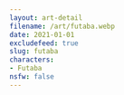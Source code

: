 ```yaml
---
layout: art-detail
filename: /art/futaba.webp
date: 2021-01-01
excludefeed: true
slug: futaba
characters:
- Futaba
nsfw: false
---
```

